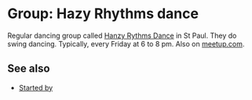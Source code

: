 # Group: Hazy Rhythms dance

Regular dancing group called [Hanzy Rythms Dance] in St Paul. They do swing dancing. Typically, every Friday at 6 to 8 pm. Also on [meetup.com].

[meetup.com]: https://www.meetup.com/hazy-rhythms-pop-rock-swing-dance/events/304035932/
[Hanzy Rythms Dance]: https://www.hazyrhythmsdance.com/

## See also

- [Started by](keg:priv/1199)
